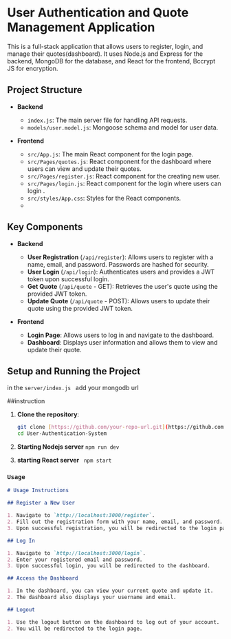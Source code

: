 # User Authentication and Quote Management Application

This is a full-stack application that allows users to register, login, and manage their quotes(dashboard). It uses Node.js and Express for the backend, MongoDB for the database, and React for the frontend, Bccrypt JS for encryption.

## Project Structure

- **Backend**
  - `index.js`: The main server file for handling API requests.
  - `models/user.model.js`: Mongoose schema and model for user data.
  
- **Frontend**
  - `src/App.js`: The main React component for the login page.
  - `src/Pages/quotes.js`: React component for the dashboard where users can view and update their quotes.
  - `src/Pages/register.js`: React component for the creating new user.
  - `src/Pages/login.js`: React component for the login where users can login .
  - `src/styles/App.css`: Styles for the React components.
  - 

## Key Components

- **Backend**
  - **User Registration** (`/api/register`): Allows users to register with a name, email, and password. Passwords are hashed for security.
  - **User Login** (`/api/login`): Authenticates users and provides a JWT token upon successful login.
  - **Get Quote** (`/api/quote` - GET): Retrieves the user's quote using the provided JWT token.
  - **Update Quote** (`/api/quote` - POST): Allows users to update their quote using the provided JWT token.

- **Frontend**
  - **Login Page**: Allows users to log in and navigate to the dashboard.
  - **Dashboard**: Displays user information and allows them to view and update their quote.

## Setup and Running the Project

in the `server/index.js ` add your mongodb url

##instruction

1. **Clone the repository**:

   ```bash
   git clone [https://github.com/your-repo-url.git](https://github.com/Abhigyan126/User-Authentication-System.git
   cd User-Authentication-System
   ```
2. **Starting Nodejs server**
   ``` npm run dev ```
3. **starting React server** 
``` npm start```


### `Usage`

```markdown
# Usage Instructions

## Register a New User

1. Navigate to `http://localhost:3000/register`.
2. Fill out the registration form with your name, email, and password.
3. Upon successful registration, you will be redirected to the login page.

## Log In

1. Navigate to `http://localhost:3000/login`.
2. Enter your registered email and password.
3. Upon successful login, you will be redirected to the dashboard.

## Access the Dashboard

1. In the dashboard, you can view your current quote and update it.
2. The dashboard also displays your username and email.

## Logout

1. Use the logout button on the dashboard to log out of your account.
2. You will be redirected to the login page.
